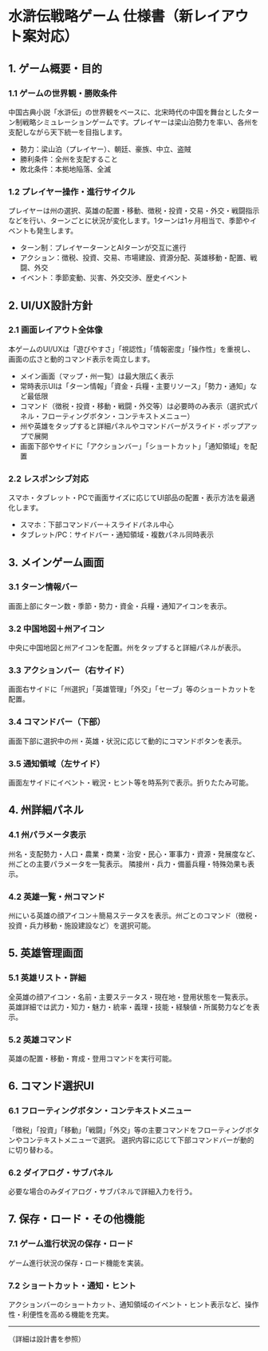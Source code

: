 

# 水滸伝戦略ゲーム 仕様書（新レイアウト案対応）

## 1. ゲーム概要・目的

### 1.1 ゲームの世界観・勝敗条件

中国古典小説「水滸伝」の世界観をベースに、北宋時代の中国を舞台としたターン制戦略シミュレーションゲームです。プレイヤーは梁山泊勢力を率い、各州を支配しながら天下統一を目指します。

- 勢力：梁山泊（プレイヤー）、朝廷、豪族、中立、盗賊
- 勝利条件：全州を支配すること
- 敗北条件：本拠地陥落、全滅

### 1.2 プレイヤー操作・進行サイクル

プレイヤーは州の選択、英雄の配置・移動、徴税・投資・交易・外交・戦闘指示などを行い、ターンごとに状況が変化します。1ターンは1ヶ月相当で、季節やイベントも発生します。

- ターン制：プレイヤーターンとAIターンが交互に進行
- アクション：徴税、投資、交易、市場建設、資源分配、英雄移動・配置、戦闘、外交
- イベント：季節変動、災害、外交交渉、歴史イベント


## 2. UI/UX設計方針

### 2.1 画面レイアウト全体像

本ゲームのUI/UXは「遊びやすさ」「視認性」「情報密度」「操作性」を重視し、画面の広さと動的コマンド表示を両立します。

- メイン画面（マップ・州一覧）は最大限広く表示
- 常時表示UIは「ターン情報」「資金・兵糧・主要リソース」「勢力・通知」など最低限
- コマンド（徴税・投資・移動・戦闘・外交等）は必要時のみ表示（選択式パネル・フローティングボタン・コンテキストメニュー）
- 州や英雄をタップすると詳細パネルやコマンドバーがスライド・ポップアップで展開
- 画面下部やサイドに「アクションバー」「ショートカット」「通知領域」を配置

### 2.2 レスポンシブ対応

スマホ・タブレット・PCで画面サイズに応じてUI部品の配置・表示方法を最適化します。

- スマホ：下部コマンドバー＋スライドパネル中心
- タブレット/PC：サイドバー・通知領域・複数パネル同時表示



## 3. メインゲーム画面

### 3.1 ターン情報バー

画面上部にターン数・季節・勢力・資金・兵糧・通知アイコンを表示。

### 3.2 中国地図＋州アイコン

中央に中国地図と州アイコンを配置。州をタップすると詳細パネルが表示。

### 3.3 アクションバー（右サイド）

画面右サイドに「州選択」「英雄管理」「外交」「セーブ」等のショートカットを配置。

### 3.4 コマンドバー（下部）

画面下部に選択中の州・英雄・状況に応じて動的にコマンドボタンを表示。

### 3.5 通知領域（左サイド）

画面左サイドにイベント・戦況・ヒント等を時系列で表示。折りたたみ可能。



## 4. 州詳細パネル

### 4.1 州パラメータ表示

州名・支配勢力・人口・農業・商業・治安・民心・軍事力・資源・発展度など、州ごとの主要パラメータを一覧表示。
隣接州・兵力・備蓄兵糧・特殊効果も表示。

### 4.2 英雄一覧・州コマンド

州にいる英雄の顔アイコン＋簡易ステータスを表示。州ごとのコマンド（徴税・投資・兵力移動・施設建設など）を選択可能。



## 5. 英雄管理画面

### 5.1 英雄リスト・詳細

全英雄の顔アイコン・名前・主要ステータス・現在地・登用状態を一覧表示。
英雄詳細では武力・知力・魅力・統率・義理・技能・経験値・所属勢力などを表示。

### 5.2 英雄コマンド

英雄の配置・移動・育成・登用コマンドを実行可能。



## 6. コマンド選択UI

### 6.1 フローティングボタン・コンテキストメニュー

「徴税」「投資」「移動」「戦闘」「外交」等の主要コマンドをフローティングボタンやコンテキストメニューで選択。
選択内容に応じて下部コマンドバーが動的に切り替わる。

### 6.2 ダイアログ・サブパネル

必要な場合のみダイアログ・サブパネルで詳細入力を行う。



## 7. 保存・ロード・その他機能

### 7.1 ゲーム進行状況の保存・ロード

ゲーム進行状況の保存・ロード機能を実装。

### 7.2 ショートカット・通知・ヒント

アクションバーのショートカット、通知領域のイベント・ヒント表示など、操作性・利便性を高める機能を充実。


---

（詳細は設計書を参照）
